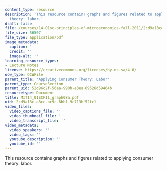 ```yaml
---
content_type: resource
description: 'This resource contains graphs and figures related to applying consumer
  theory: labor.'
draft: false
file: /courses/14-01sc-principles-of-microeconomics-fall-2011/2cd9a13ca8ccbc9c6bb19c713bf52fc1_MIT14_01SCF11_graph08a.pdf
file_size: 56507
file_type: application/pdf
image_metadata:
  caption: ''
  credit: ''
  image-alt: ''
learning_resource_types:
- Lecture Notes
license: https://creativecommons.org/licenses/by-nc-sa/4.0/
ocw_type: OCWFile
parent_title: 'Applying Consumer Theory: Labor'
parent_type: CourseSection
parent_uid: 52d96c2f-56aa-990b-e3ea-69526d59464b
resourcetype: Document
title: MIT14_01SCF11_graph08a.pdf
uid: 2cd9a13c-a8cc-bc9c-6bb1-9c713bf52fc1
video_files:
  video_captions_file: ''
  video_thumbnail_file: ''
  video_transcript_file: ''
video_metadata:
  video_speakers: ''
  video_tags: ''
  youtube_description: ''
  youtube_id: ''
---
```

This resource contains graphs and figures related to applying consumer theory: labor.